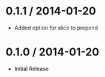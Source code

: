 
0.1.1 / 2014-01-20 
==================

 * Added option for slice to prepend

0.1.0 / 2014-01-20 
==================

 * Initial Release
